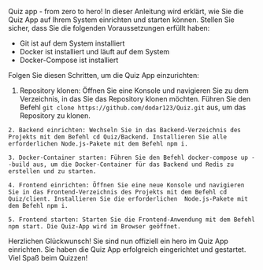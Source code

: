 Quiz app - from zero to hero!
In dieser Anleitung wird erklärt, wie Sie die Quiz App auf Ihrem System einrichten und starten können. Stellen Sie sicher, dass Sie die folgenden Voraussetzungen erfüllt haben:

  -  Git ist auf dem System installiert
  -  Docker ist installiert und läuft auf dem System
  -  Docker-Compose ist installiert

Folgen Sie diesen Schritten, um die Quiz App einzurichten:

   1. Repository klonen: Öffnen Sie eine Konsole und navigieren Sie zu dem Verzeichnis, in das Sie das Repository klonen möchten. Führen Sie den Befehl 
      `git clone https://github.com/dodar123/Quiz.git` aus, um das Repository zu klonen.

    2. Backend einrichten: Wechseln Sie in das Backend-Verzeichnis des Projekts mit dem Befehl cd Quiz/Backend. Installieren Sie alle erforderlichen Node.js-Pakete mit dem Befehl npm i.

    3. Docker-Container starten: Führen Sie den Befehl docker-compose up --build aus, um die Docker-Container für das Backend und Redis zu erstellen und zu starten.

    4. Frontend einrichten: Öffnen Sie eine neue Konsole und navigieren Sie in das Frontend-Verzeichnis des Projekts mit dem Befehl cd Quiz/client. Installieren Sie die erforderlichen  Node.js-Pakete mit dem Befehl npm i.

    5. Frontend starten: Starten Sie die Frontend-Anwendung mit dem Befehl npm start. Die Quiz-App wird im Browser geöffnet.

Herzlichen Glückwunsch! Sie sind nun offiziell ein hero im Quiz App einrichten. Sie haben die Quiz App erfolgreich eingerichtet und gestartet. Viel Spaß beim Quizzen!